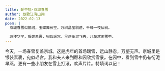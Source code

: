 ```yaml
---
title: 朝中措·京城春雪
author: 放歌江海山阙
date: 2022-02-13
poem: |
  京城春雪似鹅绒，玉蝶舞长空。万树晶莹剔透，千峰一夜仙翁。

  琼楼华宇，银装素裹，宛似瑶宫。早燕衔泥飞去，儿童欢闹雪中。
---
```


今天，一场春雪复盖京城。这是虎年的首场瑞雪，远山静宓，万壑无声。京城里是银装素裹，宛似瑶宫。我和夫人来到颐和园欣赏雪景。在园中，看到雪中仍有衔泥早燕，更有一些小朋友在雪上打滚，欢声片片。特填词以记！
